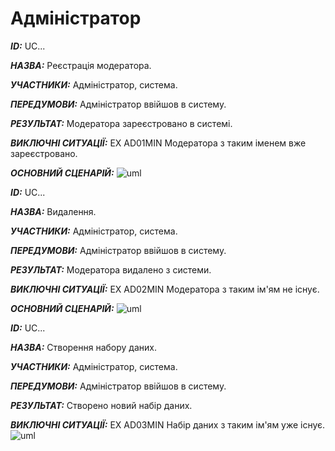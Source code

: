 # Адміністратор
***ID:*** UC...

***НАЗВА:*** Реєстрація модератора.

***УЧАСТНИКИ:*** Адміністратор, система.

***ПЕРЕДУМОВИ:*** Адміністратор ввійшов в систему.

***РЕЗУЛЬТАТ:*** Модератора зареєстровано в системі.

***ВИКЛЮЧНІ СИТУАЦІЇ:*** 
EX AD01MIN Модератора з таким іменем вже зареєстровано.

***ОСНОВНИЙ СЦЕНАРІЙ:*** 
![uml](http://www.plantuml.com/plantuml/png/XL6zIiDW5Ds_fxZKrK7NPcb11mTTN5o51YtOLD8u21do8u9G42JKoO9l43J1KFFp2kU-aVSsGLG2Jj_zEUUUUxuxMdZdhdSpkpB-U3AREhxP5iWCyOAK8nGSOYDHGl9KgD5Wmp4Dy2p503ad77B40STuQmcaC4bglACcb19aWWkqYrhVWMNyqzk5PyzyqLcZsJRlUQayZbNh0oaQ4Oz8I2cXqPPEqLG0VAUZK79iVMy-n9FA8bCUBqc251MlUdVevbP_J0wGABQj_jxpLM5Ipb4gC-jmIUzuopXppoPtUd7fqOvhJuQjXn85FbMB3izeVB2tVtnqyiF0MhyIXVhYf7FDAsJA55wE2XK_xX8_e2OEUpSINFh_3ImvzFpQZ6nd8jV_0W00)


***ID:*** UC...

***НАЗВА:*** Видалення.

***УЧАСТНИКИ:*** Адміністратор, система.

***ПЕРЕДУМОВИ:*** Адміністратор ввійшов в систему.

***РЕЗУЛЬТАТ:*** Модератора видалено з системи.

***ВИКЛЮЧНІ СИТУАЦІЇ:*** 
EX AD02MIN Модератора з таким ім'ям не існує.

***ОСНОВНИЙ СЦЕНАРІЙ:*** 
![uml](http://www.plantuml.com/plantuml/png/TPAxIWDH48RxVOeXjXPYcJG9Q66XZOsja4K3vaBsM0XR9Au8GY0Waiw8Rx2kMGtPoxx2p1lvpmH2XAG8XpFv_fbl3jiCtFNGtNVllB3LxdPweMS5ykeyvozUoeXZUIFEkUG5ftPzv5BF1fXtlO8Qyyeu70N8YbSIKOrVUObKp1aGOBM65ru-1CxlXjQ_idRFCa4aaKZplw0hfGc1cBZIltIkNW78amtF9MfiZEkOavWVSZ8X6rd8RAVrGBK_PCOBLAmpY9_ry6IZct6A3jD_lf-w9q8fsiPRi4ptFb2lxtmQTcvk7HqC_NPzlK-EPAOFHgTNr3evEZu_kzXQPeubHa1oax94ehwMD35LEoHvuP9alCVAPg1GQ1o_Ry2x9GFN7tXDlzV6L_07)

***ID:*** UC...

***НАЗВА:*** Створення набору даних.

***УЧАСТНИКИ:*** Адміністратор, система.

***ПЕРЕДУМОВИ:*** Адміністратор ввійшов в систему.

***РЕЗУЛЬТАТ:*** Створено новий набір даних.

***ВИКЛЮЧНІ СИТУАЦІЇ:*** 
EX AD03MIN Набір даних з таким ім'ям уже існує.
![uml](http://www.plantuml.com/plantuml/png/TP2nJiCm68HtFyMliZ8WiJLBAy7000iBAr8Yg4HIb9W1oKDfnC022-e64c_WHbH4eJ6lSFyRSMcbiD3D_k__pdSU5VOojtVfZN7ZE9rapcm6OePunnArpk3rLT32umkLbX6LDyxcr1xGRDM6Ui0F6YrbW0-A5GBHkblRmajTw4pmoMFB-UCWCkxylh19wkZO8_fClt-1o6HJcqW-kRgsifSdyL3uOi0QDRwx879y8UEZWyFJaxE-35lel0k2jPPqtX2LBcXBajoAvgs-x8i-8GWRiHMph2XwNl-QSDVl2bROwQqP9LdCV_m5)

